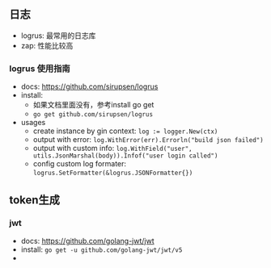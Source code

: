 
## 日志
- logrus: 最常用的日志库
- zap: 性能比较高

### logrus 使用指南
- docs: https://github.com/sirupsen/logrus
- install:
  - 如果文档里面没有，参考install go get
  - `go get github.com/sirupsen/logrus`
- usages
  - create instance by gin context: `log := logger.New(ctx)`
  - output with error: `log.WithError(err).Errorln("build json failed")`
  - output with custom info: `log.WithField("user", utils.JsonMarshal(body)).Infof("user login called")`
  - config custom log formater: `logrus.SetFormatter(&logrus.JSONFormatter{})`

## token生成

### jwt
- docs: https://github.com/golang-jwt/jwt
- install: `go get -u github.com/golang-jwt/jwt/v5`
- 
